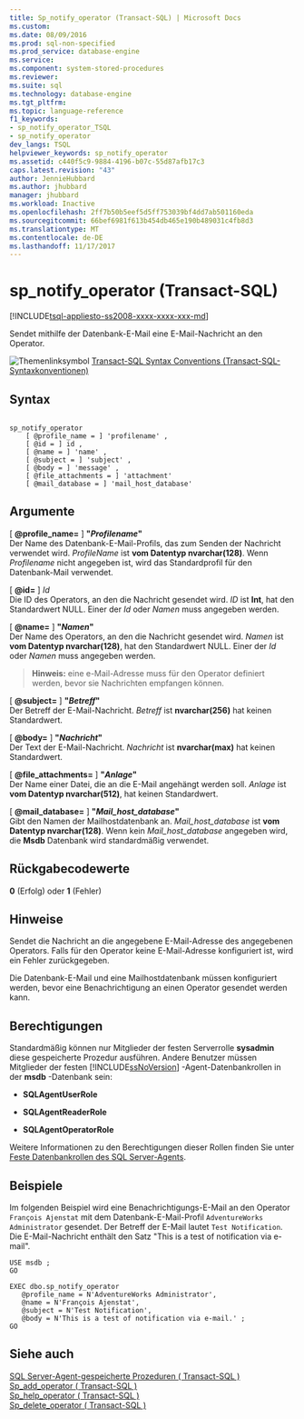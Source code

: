 ```yaml
---
title: Sp_notify_operator (Transact-SQL) | Microsoft Docs
ms.custom: 
ms.date: 08/09/2016
ms.prod: sql-non-specified
ms.prod_service: database-engine
ms.service: 
ms.component: system-stored-procedures
ms.reviewer: 
ms.suite: sql
ms.technology: database-engine
ms.tgt_pltfrm: 
ms.topic: language-reference
f1_keywords:
- sp_notify_operator_TSQL
- sp_notify_operator
dev_langs: TSQL
helpviewer_keywords: sp_notify_operator
ms.assetid: c440f5c9-9884-4196-b07c-55d87afb17c3
caps.latest.revision: "43"
author: JennieHubbard
ms.author: jhubbard
manager: jhubbard
ms.workload: Inactive
ms.openlocfilehash: 2ff7b50b5eef5d5ff753039bf4dd7ab501160eda
ms.sourcegitcommit: 66bef6981f613b454db465e190b489031c4fb8d3
ms.translationtype: MT
ms.contentlocale: de-DE
ms.lasthandoff: 11/17/2017
---
```

# <a name="spnotifyoperator-transact-sql"></a>sp_notify_operator (Transact-SQL)
[!INCLUDE[tsql-appliesto-ss2008-xxxx-xxxx-xxx-md](../../includes/tsql-appliesto-ss2008-xxxx-xxxx-xxx-md.md)]

  Sendet mithilfe der Datenbank-E-Mail eine E-Mail-Nachricht an den Operator.  
  
 
 ![Themenlinksymbol](../../database-engine/configure-windows/media/topic-link.gif "Topic link icon") [Transact-SQL Syntax Conventions (Transact-SQL-Syntaxkonventionen)](../../t-sql/language-elements/transact-sql-syntax-conventions-transact-sql.md)  
  
## <a name="syntax"></a>Syntax  
  
```  
  
sp_notify_operator  
    [ @profile_name = ] 'profilename' ,  
    [ @id = ] id ,  
    [ @name = ] 'name' ,  
    [ @subject = ] 'subject' ,  
    [ @body = ] 'message' ,  
    [ @file_attachments = ] 'attachment'  
    [ @mail_database = ] 'mail_host_database'  
```  
  
## <a name="arguments"></a>Argumente  
 [  **@profile_name=** ] **"***Profilename***"**  
 Der Name des Datenbank-E-Mail-Profils, das zum Senden der Nachricht verwendet wird. *ProfileName* ist **vom Datentyp nvarchar(128)**. Wenn *Profilename* nicht angegeben ist, wird das Standardprofil für den Datenbank-Mail verwendet.  
  
 [  **@id=** ] *Id*  
 Die ID des Operators, an den die Nachricht gesendet wird. *ID* ist **Int**, hat den Standardwert NULL. Einer der *Id* oder *Namen* muss angegeben werden.  
  
 [  **@name=** ] **"***Namen***"**  
 Der Name des Operators, an den die Nachricht gesendet wird. *Namen* ist **vom Datentyp nvarchar(128)**, hat den Standardwert NULL. Einer der *Id* oder *Namen* muss angegeben werden.  
  
> **Hinweis:** eine e-Mail-Adresse muss für den Operator definiert werden, bevor sie Nachrichten empfangen können.  
  
 [  **@subject=** ] **"***Betreff***"**  
 Der Betreff der E-Mail-Nachricht. *Betreff* ist **nvarchar(256)** hat keinen Standardwert.  
  
 [  **@body=** ] **"***Nachricht***"**  
 Der Text der E-Mail-Nachricht. *Nachricht* ist **nvarchar(max)** hat keinen Standardwert.  
  
 [  **@file_attachments=** ] **"***Anlage***"**  
 Der Name einer Datei, die an die E-Mail angehängt werden soll. *Anlage* ist **vom Datentyp nvarchar(512)**, hat keinen Standardwert.  
  
 [  **@mail_database=** ] **"***Mail_host_database***"**  
 Gibt den Namen der Mailhostdatenbank an. *Mail_host_database* ist **vom Datentyp nvarchar(128)**. Wenn kein *Mail_host_database* angegeben wird, die **Msdb** Datenbank wird standardmäßig verwendet.  
  
## <a name="return-code-values"></a>Rückgabecodewerte  
 **0** (Erfolg) oder **1** (Fehler)  
  
## <a name="remarks"></a>Hinweise  
 Sendet die Nachricht an die angegebene E-Mail-Adresse des angegebenen Operators. Falls für den Operator keine E-Mail-Adresse konfiguriert ist, wird ein Fehler zurückgegeben.  
  
 Die Datenbank-E-Mail und eine Mailhostdatenbank müssen konfiguriert werden, bevor eine Benachrichtigung an einen Operator gesendet werden kann.  
  
## <a name="permissions"></a>Berechtigungen  
 Standardmäßig können nur Mitglieder der festen Serverrolle **sysadmin** diese gespeicherte Prozedur ausführen. Andere Benutzer müssen Mitglieder der festen [!INCLUDE[ssNoVersion](../../includes/ssnoversion-md.md)] -Agent-Datenbankrollen in der **msdb** -Datenbank sein:  
  
-   **SQLAgentUserRole**  
  
-   **SQLAgentReaderRole**  
  
-   **SQLAgentOperatorRole**  
  
 Weitere Informationen zu den Berechtigungen dieser Rollen finden Sie unter [Feste Datenbankrollen des SQL Server-Agents](http://msdn.microsoft.com/library/719ce56b-d6b2-414a-88a8-f43b725ebc79).  
  
## <a name="examples"></a>Beispiele  
 Im folgenden Beispiel wird eine Benachrichtigungs-E-Mail an den Operator `François Ajenstat` mit dem Datenbank-E-Mail-Profil `AdventureWorks Administrator` gesendet. Der Betreff der E-Mail lautet `Test Notification`. Die E-Mail-Nachricht enthält den Satz "This is a test of notification via e-mail".  
  
```  
USE msdb ;  
GO  
  
EXEC dbo.sp_notify_operator  
   @profile_name = N'AdventureWorks Administrator',  
   @name = N'François Ajenstat',  
   @subject = N'Test Notification',  
   @body = N'This is a test of notification via e-mail.' ;  
GO  
```  
  
## <a name="see-also"></a>Siehe auch  
 [SQL Server-Agent-gespeicherte Prozeduren &#40; Transact-SQL &#41;](../../relational-databases/system-stored-procedures/sql-server-agent-stored-procedures-transact-sql.md)   
 [Sp_add_operator &#40; Transact-SQL &#41;](../../relational-databases/system-stored-procedures/sp-add-operator-transact-sql.md)   
 [Sp_help_operator &#40; Transact-SQL &#41;](../../relational-databases/system-stored-procedures/sp-help-operator-transact-sql.md)   
 [Sp_delete_operator &#40; Transact-SQL &#41;](../../relational-databases/system-stored-procedures/sp-delete-operator-transact-sql.md)  
  
  
